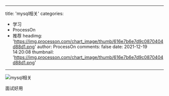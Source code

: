 
---
title: 'mysql相关'
categories: 
 - 学习
 - ProcessOn
 - 推荐
headimg: 'https://img.processon.com/chart_image/thumb/616e7b6e7d9c0870404d88d1.png'
author: ProcessOn
comments: false
date: 2021-12-19 14:20:08
thumbnail: 'https://img.processon.com/chart_image/thumb/616e7b6e7d9c0870404d88d1.png'
---

<div>   
<img class="thumb" alt="mysql相关" src="https://img.processon.com/chart_image/thumb/616e7b6e7d9c0870404d88d1.png" referrerpolicy="no-referrer">
<p>面试好用</p>  
</div>
            